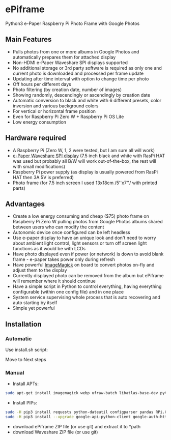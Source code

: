 # ePiframe

Python3 e-Paper Raspberry Pi Photo Frame with Google Photos


## Main Features

* Pulls photos from one or more albums in Google Photos and automatically prepares them for attached display
* Non-HDMI e-Paper Waveshare SPI displays supported
* No additional storage or 3rd party software is required as only one and current photo is downloaded and processed per frame update
* Updating after time interval with option to change time per photo
* Off hours per different days
* Photo filtering (by creation date, number of images)
* Showing randomly, descendingly or ascendingly by creation date
* Automatic conversion to black and white with 6 different presets, color inversion and various background colors 
* For vertical or horizontal frame position
* Even for Raspberry Pi Zero W + Raspberry Pi OS Lite
* Low energy consumption


## Hardware required

* A Raspberry Pi (Zero W, 1, 2 were tested, but I am sure all will work)
* [e-Paper Waveshare SPI display](https://www.waveshare.com/product/raspberry-pi/displays/e-paper.htm) (7.5 inch black and white with RasPi HAT was used but probably all B/W will work out-of-the-box, the rest will with small modifications)
* Raspberry Pi power supply (as display is usually powered from RasPi HAT then 3A 5V is preferred)
* Photo frame (for 7.5 inch screen I used 13x18cm /5''x7''/ with printed parts)


## Advantages

* Create a low energy consuming and cheap ($75) photo frame on Raspberry Pi Zero W pulling photos from Google Photos albums shared between users who can modify the content
* Autonomic device once configured can be left headless
* Use e-paper display to have an unique look and don't need to worry about ambient light control, light sensors or turn off screen light functions as it would be with LCDs
* Have photo displayed even if power (or network) is down to avoid blank frame - e-paper takes power only during refresh
* Have powerful [ImageMagick](https://imagemagick.org/) on board to convert photos on-fly and adjust them to the display
* Currently displayed photo can be removed from the album but ePiframe will remember where it should continue
* Have a simple script in Python to control everything, having everything configurable (within one config file) and in one place
* System service supervising whole process that is auto recovering and auto starting by itself
* Simple yet powerful


## Installation


### Automatic

Use install.sh script:

Move to Next steps


### Manual

* Install APTs:
```bash
sudo apt-get install imagemagick webp ufraw-batch libatlas-base-dev python3 python3-pip
```
* Install PIPs:
```bash
sudo -H pip3 install requests python-dateutil configparser pandas RPi.GPIO spidev image
sudo -H pip3 install --upgrade google-api-python-client google-auth-httplib2 google-auth-oauthlib
```
* download ePiframe ZIP file (or use git) and extract it to *path
* download Waveshare ZIP file (or use git) 
